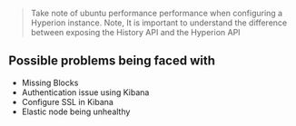 > Take note of ubuntu performance performance when configuring a Hyperion instance. Note, It is important to understand the difference between exposing the History API and the Hyperion API
> 
## Possible problems being faced with
- Missing Blocks
- Authentication issue using Kibana
- Configure SSL in Kibana
- Elastic node being unhealthy
  
